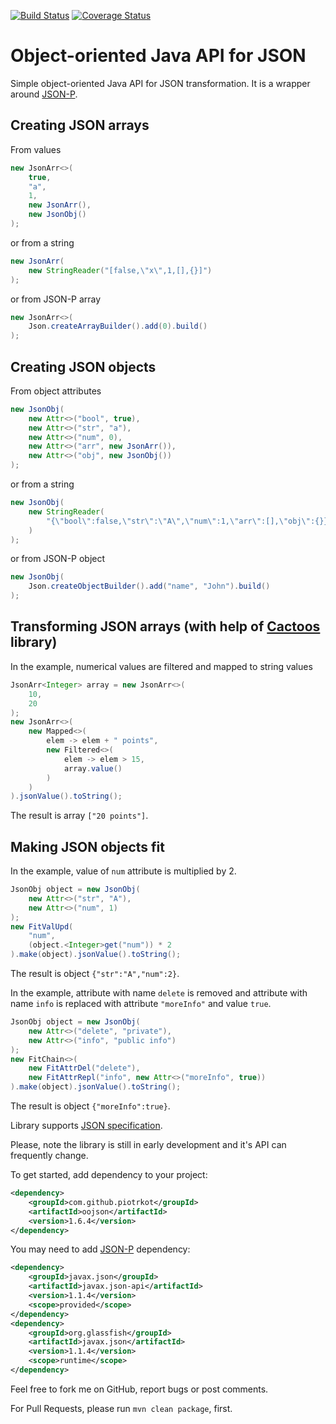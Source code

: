 [![Build Status](https://travis-ci.org/piotrkot/oojson.svg?branch=master)](https://travis-ci.org/piotrkot/oojson)
[![Coverage Status](https://coveralls.io/repos/github/piotrkot/oojson/badge.svg?branch=master)](https://coveralls.io/github/piotrkot/oojson?branch=master)

# Object-oriented Java API for JSON

Simple object-oriented Java API for JSON transformation. It is a wrapper around
[JSON-P](https://javaee.github.io/jsonp/).

## Creating JSON arrays

From values

```java
new JsonArr<>(
    true,
    "a",
    1,
    new JsonArr(),
    new JsonObj()
);
```

or from a string

```java
new JsonArr(
    new StringReader("[false,\"x\",1,[],{}]")
);
```

or from JSON-P array

```java
new JsonArr<>(
    Json.createArrayBuilder().add(0).build()
);
```

## Creating JSON objects

From object attributes

```java
new JsonObj(
    new Attr<>("bool", true),
    new Attr<>("str", "a"),
    new Attr<>("num", 0),
    new Attr<>("arr", new JsonArr()),
    new Attr<>("obj", new JsonObj())
);
```

or from a string

```java
new JsonObj(
    new StringReader(
        "{\"bool\":false,\"str\":\"A\",\"num\":1,\"arr\":[],\"obj\":{}}"
    )
);
```

or from JSON-P object

```java
new JsonObj(
    Json.createObjectBuilder().add("name", "John").build()
);
```

## Transforming JSON arrays (with help of [Cactoos](http://www.cactoos.org/) library)

In the example, numerical values are filtered and mapped to string values

```java
JsonArr<Integer> array = new JsonArr<>(
    10,
    20
);
new JsonArr<>(
    new Mapped<>(
        elem -> elem + " points",
        new Filtered<>(
            elem -> elem > 15,
            array.value()
        )
    )
).jsonValue().toString();
```

The result is array `["20 points"]`.

## Making JSON objects fit

In the example, value of `num` attribute is multiplied by 2.

```java
JsonObj object = new JsonObj(
    new Attr<>("str", "A"),
    new Attr<>("num", 1)
);
new FitValUpd(
    "num",
    (object.<Integer>get("num")) * 2
).make(object).jsonValue().toString();
```

The result is object `{"str":"A","num":2}`.

In the example, attribute with name `delete` is removed and attribute
with name `info` is replaced with attribute `"moreInfo"` and value `true`.

```java
JsonObj object = new JsonObj(
    new Attr<>("delete", "private"),
    new Attr<>("info", "public info")
);
new FitChain<>(
    new FitAttrDel("delete"),
    new FitAttrRepl("info", new Attr<>("moreInfo", true))
).make(object).jsonValue().toString();
```

The result is object `{"moreInfo":true}`.

Library supports [JSON specification](https://json.org/).

Please, note the library is still in early development and it's API can
frequently change.

To get started, add dependency to your project:
```xml
<dependency>
    <groupId>com.github.piotrkot</groupId>
    <artifactId>oojson</artifactId>
    <version>1.6.4</version>
</dependency>
```

You may need to add [JSON-P](https://javaee.github.io/jsonp/) dependency:
```xml
<dependency>
    <groupId>javax.json</groupId>
    <artifactId>javax.json-api</artifactId>
    <version>1.1.4</version>
    <scope>provided</scope>
</dependency>
<dependency>
    <groupId>org.glassfish</groupId>
    <artifactId>javax.json</artifactId>
    <version>1.1.4</version>
    <scope>runtime</scope>
</dependency>
```

Feel free to fork me on GitHub, report bugs or post comments.

For Pull Requests, please run `mvn clean package`, first.

